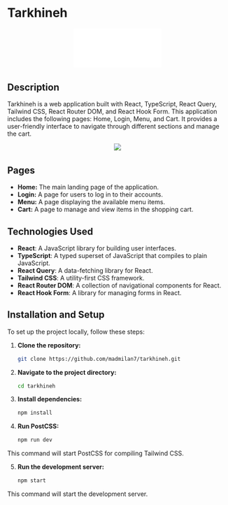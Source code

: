 # Tarkhineh

<div align="center">
  <img src="src/assets/images/Logo.svg" alt="Tarkhineh Logo" width="200">
</div>

## Description
Tarkhineh is a web application built with React, TypeScript, React Query, Tailwind CSS, React Router DOM, and React Hook Form.
This application includes the following pages: Home, Login, Menu, and Cart. It provides a user-friendly interface to navigate through different sections and manage the cart.

<div align="center">
  <img src="https://s8.uupload.ir/files/readme.md_برای_پروژه_-_google_chrome_6_14_2024_1_42_54_pm_fklp.png">
</div>

## Pages
- **Home:** The main landing page of the application.
- **Login:** A page for users to log in to their accounts.
- **Menu:** A page displaying the available menu items.
- **Cart:** A page to manage and view items in the shopping cart.

## Technologies Used
- **React**: A JavaScript library for building user interfaces.
- **TypeScript**: A typed superset of JavaScript that compiles to plain JavaScript.
- **React Query**: A data-fetching library for React.
- **Tailwind CSS**: A utility-first CSS framework.
- **React Router DOM**: A collection of navigational components for React.
- **React Hook Form**: A library for managing forms in React.

## Installation and Setup
To set up the project locally, follow these steps:

1. **Clone the repository:**
   ```bash
   git clone https://github.com/madmilan7/tarkhineh.git

2. **Navigate to the project directory:**
   ```bash
   cd tarkhineh

3. **Install dependencies:**
   ```bash
   npm install

4. **Run PostCSS:**
   ```bash
   npm run dev
This command will start PostCSS for compiling Tailwind CSS.

5. **Run the development server:**
   ```bash
   npm start
This command will start the development server.
